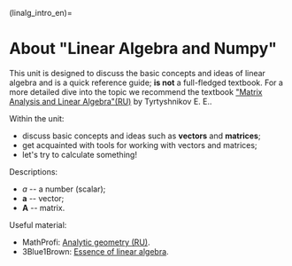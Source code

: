 (linalg_intro_en)=

# About "Linear Algebra and Numpy"

This unit is designed to discuss the basic concepts and ideas of linear algebra and is a quick reference guide; **is not** a full-fledged textbook. For a more detailed dive into the topic we recommend the textbook ["Matrix Analysis and Linear Algebra"(RU)](https://www.inm.ras.ru/wp-content/uploads/library/Monographies/all.pdf) by Tyrtyshnikov E. Е..

Within the unit:

- discuss basic concepts and ideas such as **vectors** and **matrices**;
- get acquainted with tools for working with vectors and matrices;
- let's try to calculate something!

Descriptions:

- $a$ -- a number (scalar);
- $\mathbf{a}$ --  vector;
- $\mathbf{A}$ -- matrix.

Useful material:

- MathProfi: [Analytic geometry (RU)](http://mathprofi.ru/vektory_dlya_chainikov.html).
- 3Blue1Brown: [Essence of linear algebra](https://youtube.com/playlist?list=PLZHQObOWTQDPD3MizzM2xVFitgF8hE_ab).

